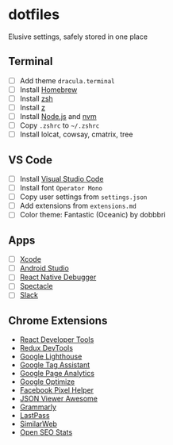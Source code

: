 # dotfiles

Elusive settings, safely stored in one place

## Terminal

- [ ] Add theme `dracula.terminal`
- [ ] Install [Homebrew](https://brew.sh/)
- [ ] Install [zsh](https://ohmyz.sh/)
- [ ] Install [z](https://github.com/rupa/z)
- [ ] Install [Node.js](https://nodejs.org/en/) and [nvm](https://github.com/nvm-sh/nvm)
- [ ] Copy `.zshrc` to `~/.zshrc`
- [ ] Install lolcat, cowsay, cmatrix, tree

## VS Code

- [ ] Install [Visual Studio Code](https://code.visualstudio.com/)
- [ ] Install font `Operator Mono`
- [ ] Copy user settings from `settings.json`
- [ ] Add extensions from `extensions.md`
- [ ] Color theme: Fantastic (Oceanic) by dobbbri

## Apps

- [ ] [Xcode](https://itunes.apple.com/us/app/xcode/id497799835?mt=12)
- [ ] [Android Studio](https://developer.android.com/studio)
- [ ] [React Native Debugger](https://github.com/jhen0409/react-native-debugger)
- [ ] [Spectacle](https://www.spectacleapp.com)
- [ ] [Slack](https://slack.com)

## Chrome Extensions

- [React Developer Tools](https://chrome.google.com/webstore/detail/react-developer-tools/fmkadmapgofadopljbjfkapdkoienihi)
- [Redux DevTools](https://chrome.google.com/webstore/detail/redux-devtools/lmhkpmbekcpmknklioeibfkpmmfibljd)
- [Google Lighthouse](https://chrome.google.com/webstore/detail/lighthouse/blipmdconlkpinefehnmjammfjpmpbjk)
- [Google Tag Assistant](https://chrome.google.com/webstore/detail/tag-assistant-by-google/kejbdjndbnbjgmefkgdddjlbokphdefk)
- [Google Page Analytics](https://chrome.google.com/webstore/detail/page-analytics-by-google/fnbdnhhicmebfgdgglcdacdapkcihcoh)
- [Google Optimize](https://chrome.google.com/webstore/detail/google-optimize/bhdplaindhdkiflmbfbciehdccfhegci)
- [Facebook Pixel Helper](https://chrome.google.com/webstore/detail/facebook-pixel-helper/fdgfkebogiimcoedlicjlajpkdmockpc)
- [JSON Viewer Awesome](https://chrome.google.com/webstore/detail/json-viewer-awesome/iemadiahhbebdklepanmkjenfdebfpfe)
- [Grammarly](https://chrome.google.com/webstore/detail/grammarly-for-chrome/kbfnbcaeplbcioakkpcpgfkobkghlhen)
- [LastPass](https://chrome.google.com/webstore/detail/lastpass-free-password-ma/hdokiejnpimakedhajhdlcegeplioahd)
- [SimilarWeb](https://chrome.google.com/webstore/detail/similarweb-traffic-rank-w/hoklmmgfnpapgjgcpechhaamimifchmp)
- [Open SEO Stats](https://chrome.google.com/webstore/detail/open-seo-statsformerly-pa/hbdkkfheckcdppiaiabobmennhijkknn)
